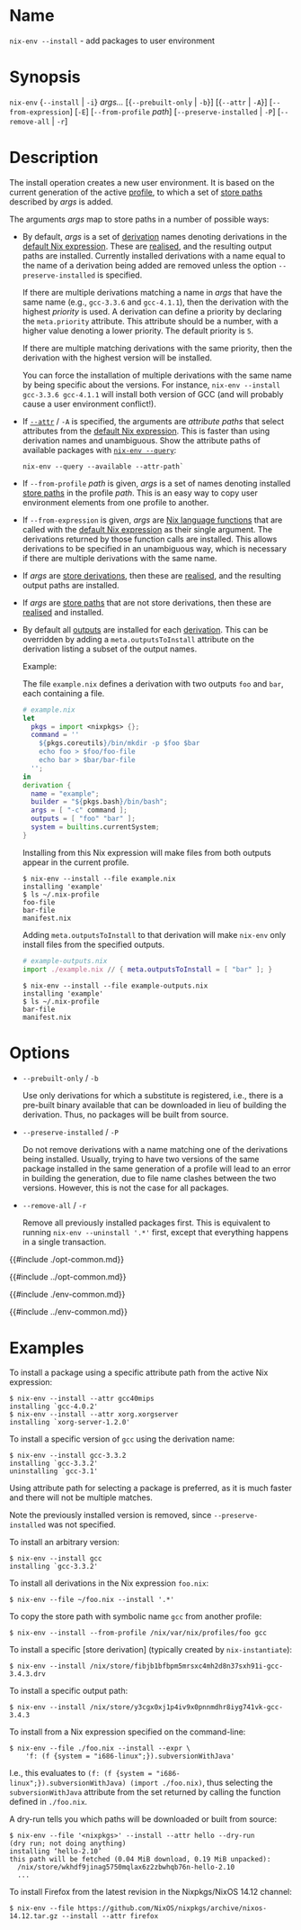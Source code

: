 # Name

`nix-env --install` - add packages to user environment

# Synopsis

`nix-env` {`--install` | `-i`} *args…*
  [{`--prebuilt-only` | `-b`}]
  [{`--attr` | `-A`}]
  [`--from-expression`] [`-E`]
  [`--from-profile` *path*]
  [`--preserve-installed` | `-P`]
  [`--remove-all` | `-r`]

# Description

The install operation creates a new user environment.
It is based on the current generation of the active [profile](@docroot@/command-ref/files/profiles.md), to which a set of [store paths] described by *args* is added.

[store paths]: @docroot@/glossary.md#gloss-store-path

The arguments *args* map to store paths in a number of possible ways:


  - By default, *args* is a set of [derivation] names denoting derivations in the [default Nix expression].
    These are [realised], and the resulting output paths are installed.
    Currently installed derivations with a name equal to the name of a derivation being added are removed unless the option `--preserve-installed` is specified.

    [derivation]: @docroot@/glossary.md#gloss-derivation
    [default Nix expression]: @docroot@/command-ref/files/default-nix-expression.md
    [realised]: @docroot@/glossary.md#gloss-realise

    If there are multiple derivations matching a name in *args* that
    have the same name (e.g., `gcc-3.3.6` and `gcc-4.1.1`), then the
    derivation with the highest *priority* is used. A derivation can
    define a priority by declaring the `meta.priority` attribute. This
    attribute should be a number, with a higher value denoting a lower
    priority. The default priority is `5`.

    If there are multiple matching derivations with the same priority,
    then the derivation with the highest version will be installed.

    You can force the installation of multiple derivations with the same
    name by being specific about the versions. For instance, `nix-env --install
    gcc-3.3.6 gcc-4.1.1` will install both version of GCC (and will
    probably cause a user environment conflict\!).

  - If [`--attr`](#opt-attr) / `-A` is specified, the arguments are *attribute paths* that select attributes from the [default Nix expression].
    This is faster than using derivation names and unambiguous.
    Show the attribute paths of available packages with [`nix-env --query`](./query.md):

    ```console
    nix-env --query --available --attr-path`
    ```

  - If `--from-profile` *path* is given, *args* is a set of names
    denoting installed [store paths] in the profile *path*. This is an
    easy way to copy user environment elements from one profile to
    another.

  - If `--from-expression` is given, *args* are [Nix language functions](@docroot@/language/constructs.md#functions) that are called with the [default Nix expression] as their single argument.
    The derivations returned by those function calls are installed.
    This allows derivations to be specified in an unambiguous way, which is necessary if there are multiple derivations with the same name.

  - If *args* are [store derivations](@docroot@/glossary.md#gloss-store-derivation), then these are [realised], and the resulting output paths are installed.

  - If *args* are [store paths] that are not store derivations, then these are [realised] and installed.

  - By default all [outputs](@docroot@/language/derivations.md#attr-outputs) are installed for each [derivation].
    This can be overridden by adding a `meta.outputsToInstall` attribute on the derivation listing a subset of the output names.

    Example:

    The file `example.nix` defines a derivation with two outputs `foo` and `bar`, each containing a file.

    ```nix
    # example.nix
    let
      pkgs = import <nixpkgs> {};
      command = ''
        ${pkgs.coreutils}/bin/mkdir -p $foo $bar
        echo foo > $foo/foo-file
        echo bar > $bar/bar-file
      '';
    in
    derivation {
      name = "example";
      builder = "${pkgs.bash}/bin/bash";
      args = [ "-c" command ];
      outputs = [ "foo" "bar" ];
      system = builtins.currentSystem;
    }
    ```

    Installing from this Nix expression will make files from both outputs appear in the current profile.

    ```console
    $ nix-env --install --file example.nix
    installing 'example'
    $ ls ~/.nix-profile
    foo-file
    bar-file
    manifest.nix
    ```

    Adding `meta.outputsToInstall` to that derivation will make `nix-env` only install files from the specified outputs.

    ```nix
    # example-outputs.nix
    import ./example.nix // { meta.outputsToInstall = [ "bar" ]; }
    ```

    ```console
    $ nix-env --install --file example-outputs.nix
    installing 'example'
    $ ls ~/.nix-profile
    bar-file
    manifest.nix
    ```

# Options

  - `--prebuilt-only` / `-b`

    Use only derivations for which a substitute is registered, i.e.,
    there is a pre-built binary available that can be downloaded in lieu
    of building the derivation. Thus, no packages will be built from
    source.

  - `--preserve-installed` / `-P`

    Do not remove derivations with a name matching one of the
    derivations being installed. Usually, trying to have two versions of
    the same package installed in the same generation of a profile will
    lead to an error in building the generation, due to file name
    clashes between the two versions. However, this is not the case for
    all packages.

  - `--remove-all` / `-r`

    Remove all previously installed packages first. This is equivalent
    to running `nix-env --uninstall '.*'` first, except that everything happens
    in a single transaction.

{{#include ./opt-common.md}}

{{#include ../opt-common.md}}

{{#include ./env-common.md}}

{{#include ../env-common.md}}

# Examples

To install a package using a specific attribute path from the active Nix expression:

```console
$ nix-env --install --attr gcc40mips
installing `gcc-4.0.2'
$ nix-env --install --attr xorg.xorgserver
installing `xorg-server-1.2.0'
```

To install a specific version of `gcc` using the derivation name:

```console
$ nix-env --install gcc-3.3.2
installing `gcc-3.3.2'
uninstalling `gcc-3.1'
```

Using attribute path for selecting a package is preferred,
as it is much faster and there will not be multiple matches.

Note the previously installed version is removed, since
`--preserve-installed` was not specified.

To install an arbitrary version:

```console
$ nix-env --install gcc
installing `gcc-3.3.2'
```

To install all derivations in the Nix expression `foo.nix`:

```console
$ nix-env --file ~/foo.nix --install '.*'
```

To copy the store path with symbolic name `gcc` from another profile:

```console
$ nix-env --install --from-profile /nix/var/nix/profiles/foo gcc
```

To install a specific [store derivation] (typically created by
`nix-instantiate`):

```console
$ nix-env --install /nix/store/fibjb1bfbpm5mrsxc4mh2d8n37sxh91i-gcc-3.4.3.drv
```

To install a specific output path:

```console
$ nix-env --install /nix/store/y3cgx0xj1p4iv9x0pnnmdhr8iyg741vk-gcc-3.4.3
```

To install from a Nix expression specified on the command-line:

```console
$ nix-env --file ./foo.nix --install --expr \
    'f: (f {system = "i686-linux";}).subversionWithJava'
```

I.e., this evaluates to `(f: (f {system =
"i686-linux";}).subversionWithJava) (import ./foo.nix)`, thus selecting
the `subversionWithJava` attribute from the set returned by calling the
function defined in `./foo.nix`.

A dry-run tells you which paths will be downloaded or built from source:

```console
$ nix-env --file '<nixpkgs>' --install --attr hello --dry-run
(dry run; not doing anything)
installing ‘hello-2.10’
this path will be fetched (0.04 MiB download, 0.19 MiB unpacked):
  /nix/store/wkhdf9jinag5750mqlax6z2zbwhqb76n-hello-2.10
  ...
```

To install Firefox from the latest revision in the Nixpkgs/NixOS 14.12
channel:

```console
$ nix-env --file https://github.com/NixOS/nixpkgs/archive/nixos-14.12.tar.gz --install --attr firefox
```

